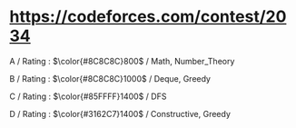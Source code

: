 # https://codeforces.com/contest/2034 

A / Rating : $\color{#8C8C8C}800$ / Math, Number_Theory

B / Rating : $\color{#8C8C8C}1000$ / Deque, Greedy

C / Rating : $\color{#85FFFF}1400$ / DFS

D / Rating : $\color{#3162C7}1400$ / Constructive, Greedy
